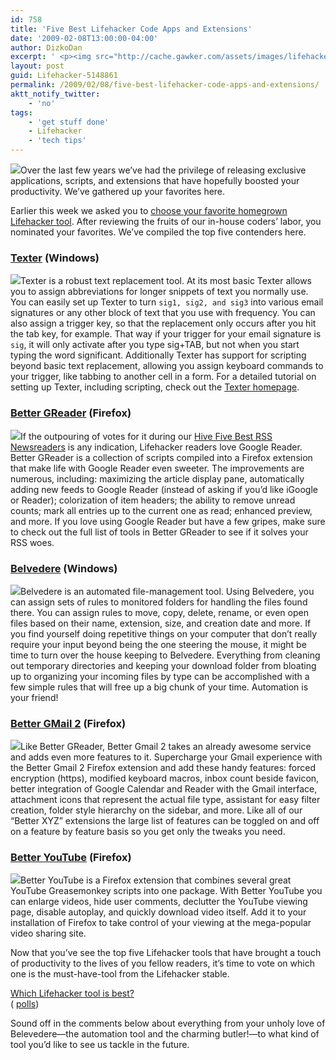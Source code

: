 ```yaml
---
id: 758
title: 'Five Best Lifehacker Code Apps and Extensions'
date: '2009-02-08T13:00:00-04:00'
author: DizkoDan
excerpt: ' <p><img src="http://cache.gawker.com/assets/images/lifehacker/2009/02/Lifehacker_Code_504x.jpg" width="504" height="219" style="display:block;" />Over the last few years we''ve had the privilege of releasing exclusive applications, scripts, and extensions that have hopefully boosted your productivity. We''ve gathered up your favorites here.</p> <p>Earlier this week we asked you to <a href="http://lifehacker.com/5147537/best-lifehacker-code-apps-and-extensions">choose your favorite homegrown Lifehacker tool</a>. After reviewing the fruits of our in-house coders'' labor, you nominated your favorites. We''ve compiled the top five contenders here.<br /> <br /></p> <h3><a href="http://lifehacker.com/238306/lifehacker-code-texter-windows">Texter</a> (Windows)</h3> <p><img src="http://cache.gawker.com/assets/images/lifehacker/2009/02/texter1.png" width="475" height="133" style="display:block;" />Texter is a robust text replacement tool. At its most basic Texter allows you to assign abbreviations for longer snippets of text you normally use. You can easily set up Texter to turn <code>sig1, sig2, and sig3</code> into various email signatures or any other block of text that you use with frequency. You can also assign a trigger key, so that the replacement only occurs after you hit the tab key, for example. That way if your trigger for your email signature is <code>sig</code>, it will only activate after you type sig+TAB, but not when you start typing the word significant. Additionally Texter has support for scripting beyond basic text replacement, allowing you assign keyboard commands to your trigger, like tabbing to another cell in a form. For a detailed tutorial on setting up Texter, including scripting, check out the <a href="http://lifehacker.com/238306/lifehacker-code-texter-windows">Texter homepage</a>.<br /> <br /></p> <h3><a href="http://lifehacker.com/software/exclusive-lifehacker-download/trick-out-google-reader-with-better-greader-262020.php">Better GReader</a> (Firefox)</h3> <p><img src="http://cache.gawker.com/assets/images/lifehacker/2009/02/2009-02-07_175901.png" height="205" width="339"/>If the outpouring of votes for it during our <a href="http://lifehacker.com/390619/best-rss-newsreaders">Hive Five Best RSS Newsreaders</a> is any indication, Lifehacker readers love Google Reader. Better GReader is a collection of scripts compiled into a Firefox extension that make life with Google Reader even sweeter. The improvements are numerous, including: maximizing the article display pane, automatically adding new feeds to Google Reader (instead of asking if you''d like iGoogle or Reader); colorization of item headers; the ability to remove unread counts; mark all entries up to the current one as read; enhanced preview, and more. If you love using Google Reader but have a few gripes, make sure to check out the full list of tools in Better GReader to see if it solves your RSS woes.<br /> <br /></p> <h3><a href="http://lifehacker.com/341950/belvedere-automates-your-self+cleaning-pc">Belvedere</a> (Windows)</h3> <p><img src="http://cache.gawker.com/assets/images/lifehacker/2009/02/delete-old-downloads1.PNG" width="463" height="210" style="display:block;" />Belvedere is an automated file-management tool. Using Belvedere, you can assign sets of rules to monitored folders for handling the files found there. You can assign rules to move, copy, delete, rename, or even open files based on their name, extension, size, and creation date and more. If you find yourself doing repetitive things on your computer that don''t really require your input beyond being the one steering the mouse, it might be time to turn over the house keeping to Belvedere. Everything from cleaning out temporary directories and keeping your download folder from bloating up to organizing your incoming files by type can be accomplished with a few simple rules that will free up a big chunk of your time. Automation is your friend!<br /> <br /></p> <h3><a href="http://lifehacker.com/software/exclusive-lifehacker-download/better-gmail-2-firefox-extension-for-new-gmail-320618.php">Better GMail 2</a> (Firefox)</h3> <p><img src="http://cache.gawker.com/assets/images/lifehacker/2009/02/2009-02-07_182232_01.png" height="205" width="337"/>Like Better GReader, Better Gmail 2 takes an already awesome service and adds even more features to it. Supercharge your Gmail experience with the Better Gmail 2 Firefox extension and add these handy features: forced encryption (https), modified keyboard macros, inbox count beside favicon, better integration of Google Calendar and Reader with the Gmail interface, attachment icons that represent the actual file type, assistant for easy filter creation, folder style hierarchy on the sidebar, and more. Like all of our "Better XYZ" extensions the large list of features can be toggled on and off on a feature by feature basis so you get only the tweaks you need.</p> <h3><a href="http://lifehacker.com/software/exclusive-lifehacker-download/better-youtube-firefox-extension-319925.php">Better YouTube</a> (Firefox)</h3> <p><img src="http://cache.gawker.com/assets/images/lifehacker/2009/02/2009-02-07_173802.png" height="235" width="338"/>Better YouTube is a Firefox extension that combines several great YouTube Greasemonkey scripts into one package. With Better YouTube you can enlarge videos, hide user comments, declutter the YouTube viewing page, disable autoplay, and quickly download video itself. Add it to your installation of Firefox to take control of your viewing at the mega-popular video sharing site.<br /> <br /> <br /> Now that you''ve see the top five Lifehacker tools that have brought a touch of productivity to the lives of you fellow readers, it''s time to vote on which one is the must-have-tool from the Lifehacker stable.</p> <p> <a href="http://answers.polldaddy.com/poll/1350637/">Which Lifehacker tool is best?</a><br /> <span style="font-size:9px;">( <a href="http://www.polldaddy.com">polls</a>)</span><br /> <br /></p> <p>Sound off in the comments below about everything from your unholy love of Belevedere&mdash;the automation tool and the charming butler!&mdash;to what kind of tool you''d like to see us tackle in the future.</p> '
layout: post
guid: Lifehacker-5148861
permalink: /2009/02/08/five-best-lifehacker-code-apps-and-extensions/
aktt_notify_twitter:
    - 'no'
tags:
    - 'get stuff done'
    - Lifehacker
    - 'tech tips'
---
```


![](http://cache.gawker.com/assets/images/lifehacker/2009/02/Lifehacker_Code_504x.jpg)Over the last few years we’ve had the privilege of releasing exclusive applications, scripts, and extensions that have hopefully boosted your productivity. We’ve gathered up your favorites here.

Earlier this week we asked you to [choose your favorite homegrown Lifehacker tool](http://lifehacker.com/5147537/best-lifehacker-code-apps-and-extensions). After reviewing the fruits of our in-house coders’ labor, you nominated your favorites. We’ve compiled the top five contenders here.

### [Texter](http://lifehacker.com/238306/lifehacker-code-texter-windows) (Windows)

![](http://cache.gawker.com/assets/images/lifehacker/2009/02/texter1.png)Texter is a robust text replacement tool. At its most basic Texter allows you to assign abbreviations for longer snippets of text you normally use. You can easily set up Texter to turn `sig1, sig2, and sig3` into various email signatures or any other block of text that you use with frequency. You can also assign a trigger key, so that the replacement only occurs after you hit the tab key, for example. That way if your trigger for your email signature is `sig`, it will only activate after you type sig+TAB, but not when you start typing the word significant. Additionally Texter has support for scripting beyond basic text replacement, allowing you assign keyboard commands to your trigger, like tabbing to another cell in a form. For a detailed tutorial on setting up Texter, including scripting, check out the [Texter homepage](http://lifehacker.com/238306/lifehacker-code-texter-windows).

### [Better GReader](http://lifehacker.com/software/exclusive-lifehacker-download/trick-out-google-reader-with-better-greader-262020.php) (Firefox)

![](http://cache.gawker.com/assets/images/lifehacker/2009/02/2009-02-07_175901.png)If the outpouring of votes for it during our [Hive Five Best RSS Newsreaders](http://lifehacker.com/390619/best-rss-newsreaders) is any indication, Lifehacker readers love Google Reader. Better GReader is a collection of scripts compiled into a Firefox extension that make life with Google Reader even sweeter. The improvements are numerous, including: maximizing the article display pane, automatically adding new feeds to Google Reader (instead of asking if you’d like iGoogle or Reader); colorization of item headers; the ability to remove unread counts; mark all entries up to the current one as read; enhanced preview, and more. If you love using Google Reader but have a few gripes, make sure to check out the full list of tools in Better GReader to see if it solves your RSS woes.

### [Belvedere](http://lifehacker.com/341950/belvedere-automates-your-self+cleaning-pc) (Windows)

![](http://cache.gawker.com/assets/images/lifehacker/2009/02/delete-old-downloads1.PNG)Belvedere is an automated file-management tool. Using Belvedere, you can assign sets of rules to monitored folders for handling the files found there. You can assign rules to move, copy, delete, rename, or even open files based on their name, extension, size, and creation date and more. If you find yourself doing repetitive things on your computer that don’t really require your input beyond being the one steering the mouse, it might be time to turn over the house keeping to Belvedere. Everything from cleaning out temporary directories and keeping your download folder from bloating up to organizing your incoming files by type can be accomplished with a few simple rules that will free up a big chunk of your time. Automation is your friend!

### [Better GMail 2](http://lifehacker.com/software/exclusive-lifehacker-download/better-gmail-2-firefox-extension-for-new-gmail-320618.php) (Firefox)

![](http://cache.gawker.com/assets/images/lifehacker/2009/02/2009-02-07_182232_01.png)Like Better GReader, Better Gmail 2 takes an already awesome service and adds even more features to it. Supercharge your Gmail experience with the Better Gmail 2 Firefox extension and add these handy features: forced encryption (https), modified keyboard macros, inbox count beside favicon, better integration of Google Calendar and Reader with the Gmail interface, attachment icons that represent the actual file type, assistant for easy filter creation, folder style hierarchy on the sidebar, and more. Like all of our “Better XYZ” extensions the large list of features can be toggled on and off on a feature by feature basis so you get only the tweaks you need.

### [Better YouTube](http://lifehacker.com/software/exclusive-lifehacker-download/better-youtube-firefox-extension-319925.php) (Firefox)

![](http://cache.gawker.com/assets/images/lifehacker/2009/02/2009-02-07_173802.png)Better YouTube is a Firefox extension that combines several great YouTube Greasemonkey scripts into one package. With Better YouTube you can enlarge videos, hide user comments, declutter the YouTube viewing page, disable autoplay, and quickly download video itself. Add it to your installation of Firefox to take control of your viewing at the mega-popular video sharing site.  
  
  
 Now that you’ve see the top five Lifehacker tools that have brought a touch of productivity to the lives of you fellow readers, it’s time to vote on which one is the must-have-tool from the Lifehacker stable.

<script charset="utf-8" language="javascript" src="http://static.polldaddy.com/p/1350637.js" type="text/javascript"> </script>

<noscript>[Which Lifehacker tool is best?](http://answers.polldaddy.com/poll/1350637/)  
<span>( [polls](http://www.polldaddy.com))</span></noscript>  
  
Sound off in the comments below about everything from your unholy love of Belevedere—the automation tool and the charming butler!—to what kind of tool you’d like to see us tackle in the future.